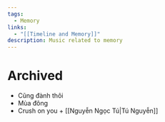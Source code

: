 ```yaml
---
tags:
  - Memory
links:
  - "[[Timeline and Memory]]"
description: Music related to memory
---
```

# Archived

- Cũng đành thôi
- Mùa đông
- Crush on you + [[Nguyễn Ngọc Tú|Tú Nguyễn]]